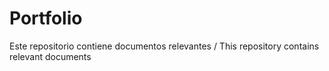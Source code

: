 # Portfolio
Este repositorio contiene documentos relevantes / This repository contains relevant documents
